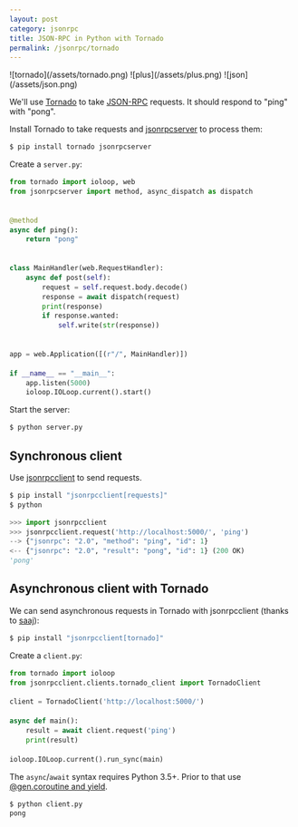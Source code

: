```yaml
---
layout: post
category: jsonrpc
title: JSON-RPC in Python with Tornado
permalink: /jsonrpc/tornado
---
```

<div class="wide-logos" markdown="1">
![tornado](/assets/tornado.png)
![plus](/assets/plus.png)
![json](/assets/json.png)
</div>

We'll use [Tornado](http://www.tornadoweb.org/) to take
[JSON-RPC](http://www.jsonrpc.org/) requests. It should respond to "ping" with
"pong".

Install Tornado to take requests and
[jsonrpcserver](http://jsonrpcserver.readthedocs.io/) to process them:

```sh
$ pip install tornado jsonrpcserver
```
Create a `server.py`:

```python
from tornado import ioloop, web
from jsonrpcserver import method, async_dispatch as dispatch


@method
async def ping():
    return "pong"


class MainHandler(web.RequestHandler):
    async def post(self):
        request = self.request.body.decode()
        response = await dispatch(request)
        print(response)
        if response.wanted:
            self.write(str(response))


app = web.Application([(r"/", MainHandler)])

if __name__ == "__main__":
    app.listen(5000)
    ioloop.IOLoop.current().start()
```
Start the server:

```sh
$ python server.py
```

## Synchronous client

Use [jsonrpcclient](http://jsonrpcclient.readthedocs.io/) to send requests.

```sh
$ pip install "jsonrpcclient[requests]"
$ python
```
```python
>>> import jsonrpcclient
>>> jsonrpcclient.request('http://localhost:5000/', 'ping')
--> {"jsonrpc": "2.0", "method": "ping", "id": 1}
<-- {"jsonrpc": "2.0", "result": "pong", "id": 1} (200 OK)
'pong'
```

## Asynchronous client with Tornado

We can send asynchronous requests in Tornado with jsonrpcclient (thanks to
[saaj](https://github.com/saaj/)):

```sh
$ pip install "jsonrpcclient[tornado]"
```
Create a `client.py`:

```python
from tornado import ioloop
from jsonrpcclient.clients.tornado_client import TornadoClient

client = TornadoClient('http://localhost:5000/')

async def main():
    result = await client.request('ping')
    print(result)

ioloop.IOLoop.current().run_sync(main)
```
The `async`/`await` syntax requires Python 3.5+. Prior to that use
[@gen.coroutine and
yield](http://tornado.readthedocs.io/en/stable/guide/coroutines.html#python-3-5-async-and-await).

```sh
$ python client.py
pong
```
